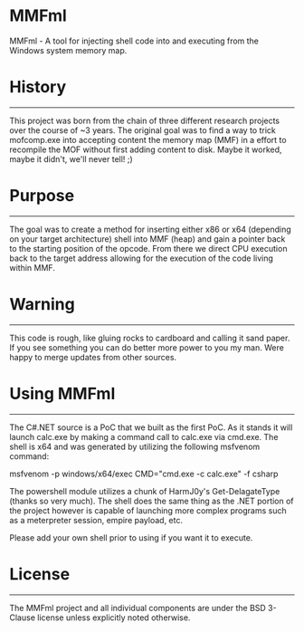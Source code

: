 # MMFml
MMFml - A tool for injecting shell code into and executing from the Windows system memory map.

# History
******************************************************************************************************************************
This project was born from the chain of three different research projects over the course of ~3 years.  The original goal was 
to find a way to trick mofcomp.exe into accepting content the memory map (MMF) in a effort to recompile the MOF without first adding content to disk.  Maybe it worked, maybe it didn't, we'll never tell! ;)

# Purpose
******************************************************************************************************************************
The goal was to create a method for inserting either x86 or x64 (depending on your target architecture) shell into MMF (heap)
and gain a pointer back to the starting position of the opcode.  From there we direct CPU execution back to the target address 
allowing for the execution of the code living within MMF.

# Warning
******************************************************************************************************************************
This code is rough, like gluing rocks to cardboard and calling it sand paper.  If you see something you can do better more
power to you my man.  Were happy to merge updates from other sources.

# Using MMFml
******************************************************************************************************************************
The C#.NET source is a PoC that we built as the first PoC.  As it stands it will launch calc.exe by making a command call
to calc.exe via cmd.exe.  The shell is x64 and was generated by utilizing the following msfvenom command:

  msfvenom -p windows/x64/exec CMD="cmd.exe -c calc.exe" -f csharp
  
The powershell module utilizes a chunk of HarmJ0y's Get-DelagateType (thanks so very much).  The shell does the same thing as 
the .NET portion of the project however is capable of launching more complex programs such as a meterpreter session, empire 
payload, etc.

Please add your own shell prior to using if you want it to execute.

# License
******************************************************************************************************************************
The MMFml project and all individual components are under the BSD 3-Clause license unless explicitly noted otherwise.
